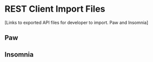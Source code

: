 # REST Client Import Files

[Links to exported API files for developer to import. Paw and Insomnia]

## Paw

## Insomnia
